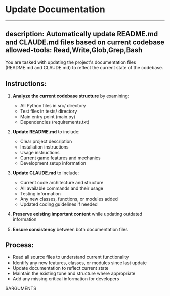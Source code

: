 # Update Documentation
---
description: Automatically update README.md and CLAUDE.md files based on current codebase
allowed-tools: Read,Write,Glob,Grep,Bash
---

You are tasked with updating the project's documentation files (README.md and CLAUDE.md) to reflect the current state of the codebase.

## Instructions:

1. **Analyze the current codebase structure** by examining:
   - All Python files in src/ directory
   - Test files in tests/ directory
   - Main entry point (main.py)
   - Dependencies (requirements.txt)

2. **Update README.md** to include:
   - Clear project description
   - Installation instructions
   - Usage instructions
   - Current game features and mechanics
   - Development setup information

3. **Update CLAUDE.md** to include:
   - Current code architecture and structure
   - All available commands and their usage
   - Testing information
   - Any new classes, functions, or modules added
   - Updated coding guidelines if needed

4. **Preserve existing important content** while updating outdated information

5. **Ensure consistency** between both documentation files

## Process:

- Read all source files to understand current functionality
- Identify any new features, classes, or modules since last update
- Update documentation to reflect current state
- Maintain the existing tone and structure where appropriate
- Add any missing critical information for developers

$ARGUMENTS